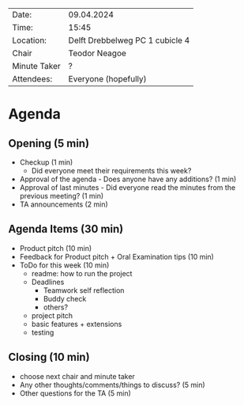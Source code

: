 |              |                                 |
|--------------|---------------------------------|
| Date:        | 09.04.2024                      |
| Time:        | 15:45                           |
| Location:    | Delft Drebbelweg PC 1 cubicle 4 |
| Chair        | Teodor Neagoe                   |
| Minute Taker | ?                               |
| Attendees:   | Everyone (hopefully)            |

# Agenda

## Opening (5 min)
- Checkup (1 min)
    * Did everyone meet their requirements this week?
- Approval of the agenda - Does anyone have any additions? (1 min)
- Approval of last minutes - Did everyone read the minutes from the previous meeting? (1 min)
- TA announcements (2 min)

## Agenda Items (30 min)
- Product pitch (10 min)
- Feedback for Product pitch + Oral Examination tips (10 min)
- ToDo for this week (10 min)
  - readme: how to run the project
  - Deadlines
    - Teamwork self reflection
    - Buddy check
    - others?
  - project pitch
  - basic features + extensions
  - testing

## Closing (10 min)
- choose next chair and minute taker
- Any other thoughts/comments/things to discuss? (5 min)
- Other questions for the TA (5 min)